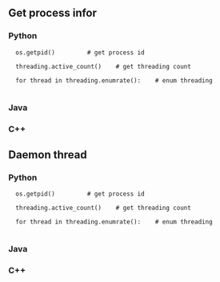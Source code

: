 
## Get process infor

### Python
```
  os.getpid()         # get process id
  
  threading.active_count()    # get threading count

  for thread in threading.enumrate():    # enum threading
  
```

### Java 




### C++




## Daemon thread

### Python
```
  os.getpid()         # get process id
  
  threading.active_count()    # get threading count

  for thread in threading.enumrate():    # enum threading
  
```

### Java 




### C++


